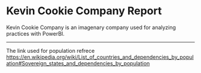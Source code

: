 # Kevin Cookie Company Report
Kevin Cookie Company is an imagenary company used for analyzing practices with PowerBI.
_________________________________________________________________________________________________________________________________________________________________________
The link used for population refrece
https://en.wikipedia.org/wiki/List_of_countries_and_dependencies_by_population#Sovereign_states_and_dependencies_by_population
